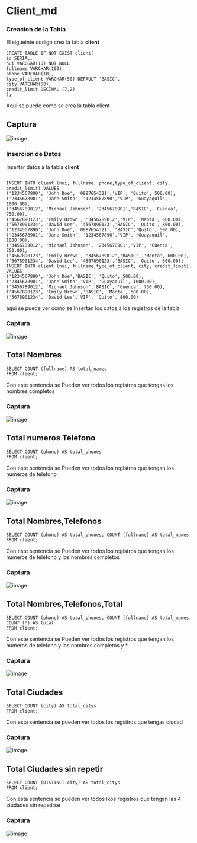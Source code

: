 # Client_md

### Creacion de la Tabla
El sigueinte codigo crea la tabla **client**
```
CREATE TABLE IF NOT EXIST client(
id SERIAL,
nui VARCGAR(10) NOT NULL
fullname VARCHAR(100),
phone VARCHAR(10),
type_of_client VARCHAR(50) DEFAULT 'BASIC',
city VARCHAR(50),
credit_limit DECIMAL (7,2)
);

```
Aqui se puede como se crea la tabla client
## Captura
![image](https://github.com/ByMatius28/Tarea-Events/assets/146010494/7ac8b7f0-c98a-4fc4-81bb-62d3f1efccaa)

### Insercion de Datos
Insertar datos a la tabla **client**
```

INSERT INTO client (nui, fullname, phone,type_of_client, city, credit_limit) VALUES 
('1234567890', 'John Doe', '0987654321','VIP', 'Quito', 500.00),
('2345678901', 'Jane Smith', '1234567890','VIP', 'Guayaquil', 1000.00),
('3456789012', 'Michael Johnson', '2345678901','BASIC', 'Cuenca', 750.00),
('4567890123', 'Emily Brown', '3456789012','VIP', 'Manta', 600.00),
('5678901234', 'David Lee', '4567890123','BASIC', 'Quito', 800.00),
('1234567890', 'John Doe', '0987654321', 'BASIC','Quito', 500.00),
('2345678901', 'Jane Smith', '1234567890','VIP', 'Guayaquil', 1000.00),
('3456789012', 'Michael Johnson', '2345678901','VIP', 'Cuenca', 750.00),
('4567890123', 'Emily Brown', '3456789012','BASIC', 'Manta', 600.00),
('5678901234', 'David Lee', '4567890123','BASIC', 'Quito', 800.00);
INSERT INTO client (nui, fullname,type_of_client, city, credit_limit) VALUES 
('1234567890', 'John Doe','BASIC', 'Quito', 500.00),
('2345678901', 'Jane Smith','VIP', 'Guayaquil', 1000.00),
('3456789012', 'Michael Johnson','BASIC', 'Cuenca', 750.00),
('4567890123', 'Emily Brown','BASIC', 'Manta', 600.00),
('5678901234', 'David Lee','VIP', 'Quito', 800.00);
```
aqui se puede ver como se Insertan los datos a los registros de la tabla
### Captura
![image](https://github.com/ByMatius28/Tarea-Events/assets/146010494/e738831f-40e4-4f59-8e31-feda99f3e133)

## Total Nombres
```
SELECT COUNT (fullname) AS total_names
FROM client;
```
Con este sentencia se Pueden ver todos los registros que tengas los nombres completos
### Captura 
![image](https://github.com/ByMatius28/Tarea-Events/assets/146010494/65cbbe28-5f5f-4ac4-a255-5c9b83b86497)

## Total numeros Telefono
```
SELECT COUNT (phone) AS total_phones
FROM client;
```
Con este sentencia se Pueden ver todos los registros que tengan los numeros de telefono
### Captura
![image](https://github.com/ByMatius28/Tarea-Events/assets/146010494/16ae0506-b6fa-4f92-9774-650b49cf349f)

## Total Nombres,Telefonos
```
SELECT COUNT (phone) AS total_phones, COUNT (fullname) AS total_names
FROM client;
```
Con este sentencia se Pueden ver todos los registros que tengan los numeros de telefono y los nombres completos
### Captura
![image](https://github.com/ByMatius28/Tarea-Events/assets/146010494/80eb9f50-1a6a-4581-8fd8-135445f217e2)

## Total Nombres,Telefonos,Total
```
SELECT COUNT (phone) AS total_phones, COUNT (fullname) AS total_names, COUNT (*) AS total
FROM client;
```
Con este sentencia se Pueden ver todos los registros que tengan los numeros de telefono y los nombres completos y *
### Captura
![image](https://github.com/ByMatius28/Tarea-Events/assets/146010494/6aa9b4c4-f200-4e49-8478-607affdbb67d)

## Total Ciudades
```
SELECT COUNT (city) AS total_citys
FROM client;
```
Con esta sentencia se pueden ver todos los regsitros que tengas ciudad 
### Captura
![image](https://github.com/ByMatius28/Tarea-Events/assets/146010494/eebd1f79-9e45-4b02-b3c2-d5e63cb0128f)
## Total Ciudades sin repetir
```
SELECT COUNT (DISTINCT city) AS total_citys
FROM client;
```
Con esta sentencia se pueden ver todos lkos registros que tengan las 4 ciudades sin repetirse
### Captura 
![image](https://github.com/ByMatius28/Tarea-Events/assets/146010494/4c207fac-a10f-47a4-bad8-3ab712b9f354)

